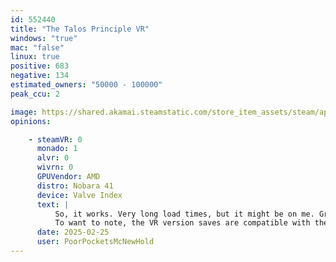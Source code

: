 ```yaml
---
id: 552440
title: "The Talos Principle VR"
windows: "true"
mac: "false"
linux: true
positive: 683
negative: 134
estimated_owners: "50000 - 100000"
peak_ccu: 2

image: https://shared.akamai.steamstatic.com/store_item_assets/steam/apps/552440/header.jpg?t=1710246995
opinions:

    - steamVR: 0
      monado: 1
      alvr: 0
      wivrn: 0
      GPUVendor: AMD
      distro: Nobara 41
      device: Valve Index
      text: |
          So, it works. Very long load times, but it might be on me. Grabbing cubes works too, and is working well.
          To want to note, the VR version saves are compatible with the main game, but not the way around. It use an older version of the desktop version of the game. Worth pointing out for double owners.
      date: 2025-02-25
      user: PoorPocketsMcNewHold
---
```

